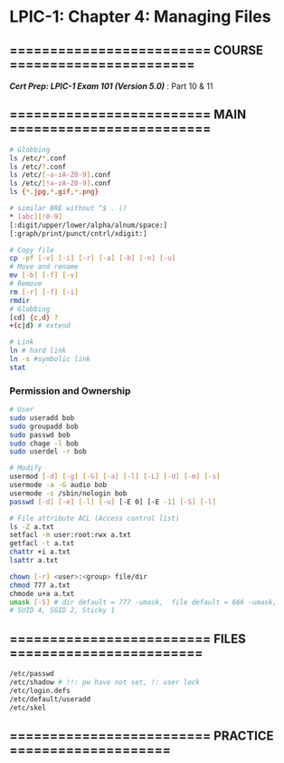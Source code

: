 # LPIC-1: Chapter 4: Managing Files

## ========================= COURSE =======================

***Cert Prep: LPIC-1 Exam 101 (Version 5.0)*** : Part 10 & 11

## ========================= MAIN =========================

```bash
# Globbing
ls /etc/*.conf
ls /etc/?.conf
ls /etc/[-a-zA-Z0-9].conf
ls /etc/[!a-zA-Z0-9].conf
ls {*.jpg,*.gif,*.png}

# similar BRE without ^$ . ()
* [abc][!0-9] 
[:digit/upper/lower/alpha/alnum/space:]
[:graph/print/punct/cntrl/xdigit:]
```

```bash
# Copy file
cp -pf [-v] [-i] [-r] [-a] [-b] [-n] [-u]
# Move and rename
mv [-b] [-f] [-v]
# Remove
rm [-r] [-f] [-i]
rmdir
# Globbing
[cd] {c,d} ? 
+(c|d) # extend 

# Link
ln # hard link
ln -s #symbolic link
stat
```

### Permission and Ownership

```bash
# User
sudo useradd bob
sudo groupadd bob
sudo passwd bob
sudo chage -l bob
sudo userdel -r bob

# Modify
usermod [-d] [-g] [-G] [-a] [-l] [-L] [-U] [-m] [-s]
usermode -a -G audio bob
usermode -s /sbin/nologin bob
passwd [-d] [-e] [-l] [-u] [-E 0] [-E -1] [-S] [-l]

# File attribute ACL (Access control list)
ls -Z a.txt
setfacl -m user:root:rwx a.txt
getfacl -t a.txt
chattr +i a.txt
lsattr a.txt

chown [-r] <user>:<group> file/dir
chmod 777 a.txt
chmode u+a a.txt
umask [-S] # dir default = 777 -umask,  file default = 666 -umask, 
# SUID 4, SGID 2, Sticky 1
```

## ========================= FILES ========================

```bash
/etc/passwd
/etc/shadow # !!: pw have not set, !: user lock
/etc/login.defs
/etc/default/useradd
/etc/skel
```

## ========================= PRACTICE ====================

```bash

```